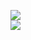 [![](https://img.shields.io/badge/Made%20With-Github%20Spray-lightgrey.svg?style=for-the-badge&logo=github)](https://github.com/Annihil/github-spray#4844)  
[![](https://i.imgur.com/2DrTn0Z.gif)](https://github.com/Annihil/github-spray)
